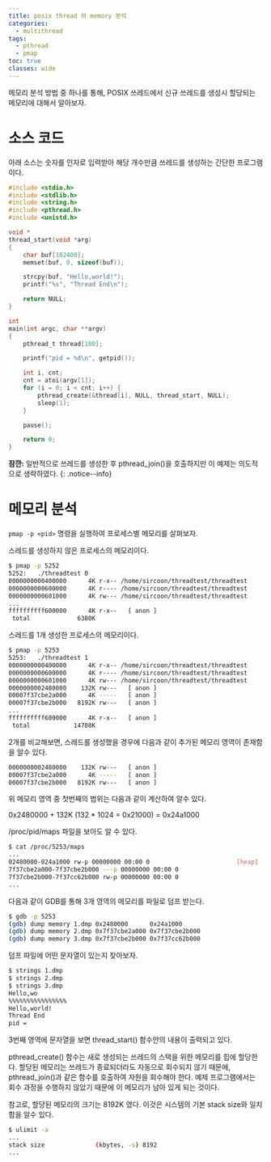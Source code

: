 ```yaml
---
title: posix thread 와 memory 분석
categories:
  - multithread
tags:
  - pthread
  - pmap
toc: true
classes: wide
---
```


메모리 분석 방법 중 하나를 통해, POSIX 쓰레드에서 신규 쓰레드를 생성시 할당되는 메모리에 대해서 알아보자.

# 소스 코드

아래 소스는 숫자를 인자로 입력받아 해당 개수만큼 쓰레드를 생성하는 간단한 프로그램이다.

```c
#include <stdio.h>
#include <stdlib.h>
#include <string.h>
#include <pthread.h>
#include <unistd.h>

void *
thread_start(void *arg)
{
    char buf[102400];
    memset(buf, 0, sizeof(buf));

    strcpy(buf, "Hello,world!");
    printf("%s", "Thread End\n");

    return NULL;
}

int
main(int argc, char **argv)
{
    pthread_t thread[100];

    printf("pid = %d\n", getpid());

    int i, cnt;
    cnt = atoi(argv[1]);
    for (i = 0; i < cnt; i++) {
        pthread_create(&thread[i], NULL, thread_start, NULL);
        sleep(1);
    }

    pause();

    return 0;
}
```

**잠깐:** 일반적으로 쓰레드를 생성한 후 pthread_join()을 호출하지만 이 예제는 의도적으로 생략하였다.
{: .notice--info}

# 메모리 분석

`pmap -p <pid>` 명령을 실행하여 프로세스별 메모리를 살펴보자.

스레드를 생성하지 않은 프로세스의 메모리이다.

```bash
$ pmap -p 5252
5252:   ./threadtest 0
0000000000400000      4K r-x-- /home/sircoon/threadtest/threadtest
0000000000600000      4K r---- /home/sircoon/threadtest/threadtest
0000000000601000      4K rw--- /home/sircoon/threadtest/threadtest
...
ffffffffff600000      4K r-x--   [ anon ]
 total             6380K
```

스레드를 1개 생성한 프로세스의 메모리이다.

```bash
$ pmap -p 5253
5253:   ./threadtest 1
0000000000400000      4K r-x-- /home/sircoon/threadtest/threadtest
0000000000600000      4K r---- /home/sircoon/threadtest/threadtest
0000000000601000      4K rw--- /home/sircoon/threadtest/threadtest
0000000002480000    132K rw---   [ anon ]
00007f37cbe2a000      4K -----   [ anon ]
00007f37cbe2b000   8192K rw---   [ anon ]
...
ffffffffff600000      4K r-x--   [ anon ]
 total            14708K
```

2개를 비교해보면, 스레드를 생성했을 경우에 다음과 같이 추가된 메모리 영역이 존재함을 알수 있다.

```bash
0000000002480000    132K rw---   [ anon ]
00007f37cbe2a000      4K -----   [ anon ]
00007f37cbe2b000   8192K rw---   [ anon ]
```

위 메모리 영역 중 첫번째의 범위는 다음과 같이 계산하여 알수 있다.

0x2480000 + 132K (132 * 1024 = 0x21000) = 0x24a1000

/proc/pid/maps 파일을 보아도 알 수 있다.

```bash
$ cat /proc/5253/maps
...
02480000-024a1000 rw-p 00000000 00:00 0                        [heap]
7f37cbe2a000-7f37cbe2b000 ---p 00000000 00:00 0 
7f37cbe2b000-7f37cc62b000 rw-p 00000000 00:00 0 
...
```

다음과 같이 GDB를 통해 3개 영역의 메모리를 파일로 덤프 받는다.

```bash
$ gdb -p 5253
(gdb) dump memory 1.dmp 0x2480000      0x24a1000
(gdb) dump memory 2.dmp 0x7f37cbe2a000 0x7f37cbe2b000
(gdb) dump memory 3.dmp 0x7f37cbe2b000 0x7f37cc62b000
```

덤프 파일에 어떤 문자열이 있는지 찾아보자.

```bash
$ strings 1.dmp
$ strings 2.dmp
$ strings 3.dmp
Hello,wo
%%%%%%%%%%%%%%%%
Hello,world!
Thread End
pid =
```
3번째 영역에 문자열을 보면 thread_start() 함수안의 내용이 출력되고 있다.

pthread_create() 함수는 새로 생성되는 쓰레드의 스택을 위한 메모리를 힙에 할당한다.
할당된 메모리는 쓰레드가 종료되더라도 자동으로 회수되지 않기 때문에, pthread_join()과 같은 함수를 호출하여 자원을 회수해야 한다.
예제 프로그램에서는 회수 과정을 수행하지 않았기 때문에 이 메모리가 남아 있게 되는 것이다.

참고로, 할당된 메모리의 크기는 8192K 였다. 이것은 시스템의 기본 stack size와 일치함을 알수 있다.

```bash
$ ulimit -a
...
stack size              (kbytes, -s) 8192
...
```
